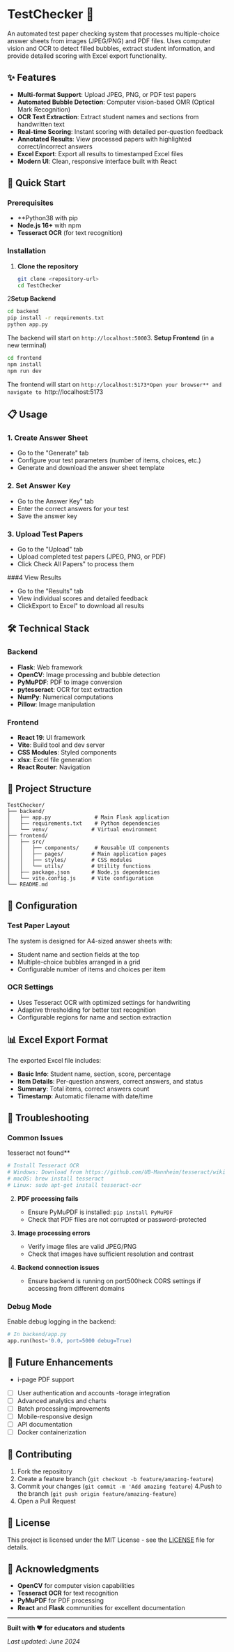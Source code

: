 # TestChecker 📝

An automated test paper checking system that processes multiple-choice answer sheets from images (JPEG/PNG) and PDF files. Uses computer vision and OCR to detect filled bubbles, extract student information, and provide detailed scoring with Excel export functionality.

## ✨ Features

- **Multi-format Support**: Upload JPEG, PNG, or PDF test papers
- **Automated Bubble Detection**: Computer vision-based OMR (Optical Mark Recognition)
- **OCR Text Extraction**: Extract student names and sections from handwritten text
- **Real-time Scoring**: Instant scoring with detailed per-question feedback
- **Annotated Results**: View processed papers with highlighted correct/incorrect answers
- **Excel Export**: Export all results to timestamped Excel files
- **Modern UI**: Clean, responsive interface built with React

## 🚀 Quick Start

### Prerequisites

- **Python38 with pip
- **Node.js 16+** with npm
- **Tesseract OCR** (for text recognition)

### Installation

1. **Clone the repository**
   ```bash
   git clone <repository-url>
   cd TestChecker
   ```

2**Setup Backend**
   ```bash
   cd backend
   pip install -r requirements.txt
   python app.py
   ```
   The backend will start on `http://localhost:5000`3. **Setup Frontend** (in a new terminal)
   ```bash
   cd frontend
   npm install
   npm run dev
   ```
   The frontend will start on `http://localhost:5173*Open your browser** and navigate to `http://localhost:5173

## 📋 Usage

### 1. Create Answer Sheet
- Go to the "Generate" tab
- Configure your test parameters (number of items, choices, etc.)
- Generate and download the answer sheet template

### 2. Set Answer Key
- Go to the Answer Key" tab
- Enter the correct answers for your test
- Save the answer key

### 3. Upload Test Papers
- Go to the "Upload" tab
- Upload completed test papers (JPEG, PNG, or PDF)
- Click Check All Papers" to process them

###4 View Results
- Go to the "Results" tab
- View individual scores and detailed feedback
- ClickExport to Excel" to download all results

## 🛠️ Technical Stack

### Backend
- **Flask**: Web framework
- **OpenCV**: Image processing and bubble detection
- **PyMuPDF**: PDF to image conversion
- **pytesseract**: OCR for text extraction
- **NumPy**: Numerical computations
- **Pillow**: Image manipulation

### Frontend
- **React 19**: UI framework
- **Vite**: Build tool and dev server
- **CSS Modules**: Styled components
- **xlsx**: Excel file generation
- **React Router**: Navigation

## 📁 Project Structure

```
TestChecker/
├── backend/
│   ├── app.py              # Main Flask application
│   ├── requirements.txt    # Python dependencies
│   └── venv/              # Virtual environment
├── frontend/
│   ├── src/
│   │   ├── components/     # Reusable UI components
│   │   ├── pages/         # Main application pages
│   │   ├── styles/        # CSS modules
│   │   └── utils/         # Utility functions
│   ├── package.json       # Node.js dependencies
│   └── vite.config.js     # Vite configuration
└── README.md
```

## 🔧 Configuration

### Test Paper Layout
The system is designed for A4-sized answer sheets with:
- Student name and section fields at the top
- Multiple-choice bubbles arranged in a grid
- Configurable number of items and choices per item

### OCR Settings
- Uses Tesseract OCR with optimized settings for handwriting
- Adaptive thresholding for better text recognition
- Configurable regions for name and section extraction

## 📊 Excel Export Format

The exported Excel file includes:
- **Basic Info**: Student name, section, score, percentage
- **Item Details**: Per-question answers, correct answers, and status
- **Summary**: Total items, correct answers count
- **Timestamp**: Automatic filename with date/time

## 🐛 Troubleshooting

### Common Issues

1esseract not found**
   ```bash
   # Install Tesseract OCR
   # Windows: Download from https://github.com/UB-Mannheim/tesseract/wiki
   # macOS: brew install tesseract
   # Linux: sudo apt-get install tesseract-ocr
   ```

2. **PDF processing fails**
   - Ensure PyMuPDF is installed: `pip install PyMuPDF`
   - Check that PDF files are not corrupted or password-protected

3. **Image processing errors**
   - Verify image files are valid JPEG/PNG
   - Check that images have sufficient resolution and contrast

4. **Backend connection issues**
   - Ensure backend is running on port500heck CORS settings if accessing from different domains

### Debug Mode
Enable debug logging in the backend:
```python
# In backend/app.py
app.run(host='0.0, port=5000 debug=True)
```

## 🔮 Future Enhancements

- i-page PDF support
- [ ] User authentication and accounts
-torage integration
- [ ] Advanced analytics and charts
- [ ] Batch processing improvements
- [ ] Mobile-responsive design
- [ ] API documentation
- [ ] Docker containerization

## 🤝 Contributing

1. Fork the repository
2. Create a feature branch (`git checkout -b feature/amazing-feature`)
3. Commit your changes (`git commit -m 'Add amazing feature`)
4.Push to the branch (`git push origin feature/amazing-feature`)
5. Open a Pull Request

## 📄 License

This project is licensed under the MIT License - see the [LICENSE](LICENSE) file for details.

## 🙏 Acknowledgments

- **OpenCV** for computer vision capabilities
- **Tesseract OCR** for text recognition
- **PyMuPDF** for PDF processing
- **React** and **Flask** communities for excellent documentation

---

**Built with ❤️ for educators and students**

*Last updated: June 2024*
